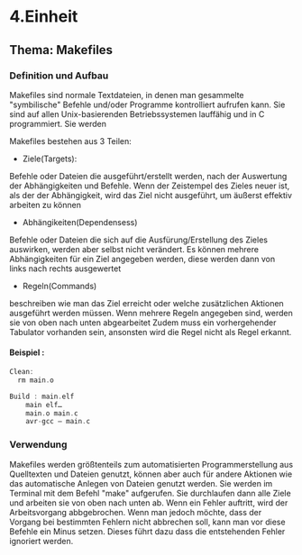 # 4.Einheit
## Thema: Makefiles

### Definition und Aufbau

Makefiles sind normale Textdateien, in denen man gesammelte "symbilische" Befehle und/oder Programme kontrolliert aufrufen kann. Sie sind auf allen Unix-basierenden Betriebssystemen lauffähig und in C programmiert.
Sie werden 


Makefiles bestehen aus 3 Teilen:
* Ziele(Targets): 

Befehle oder Dateien die ausgeführt/erstellt werden, nach der Auswertung der Abhängigkeiten und Befehle. Wenn der Zeistempel des Zieles neuer ist, als der der Abhängigkeit, wird das Ziel nicht ausgeführt, um äußerst effektiv arbeiten zu können

* Abhängikeiten(Dependensess)

Befehle oder Dateien die sich auf die Ausfürung/Erstellung des Zieles auswirken, werden aber selbst nicht verändert. Es können mehrere Abhängigkeiten für ein Ziel angegeben werden, diese werden dann von links nach rechts ausgewertet

* Regeln(Commands)

beschreiben wie man das Ziel erreicht oder welche zusätzlichen Aktionen ausgeführt werden müssen. Wenn mehrere Regeln angegeben sind, werden sie von oben nach unten abgearbeitet
Zudem muss ein vorhergehender Tabulator vorhanden sein, ansonsten wird die Regel nicht als Regel erkannt.


#### Beispiel :
```c
Clean:
  rm main.o

Build : main.elf
	main elf…
	main.o main.c
	avr-gcc – main.c

```

### Verwendung

Makefiles werden größtenteils zum automatisierten Programmerstellung aus Quelltexten und Dateien genutzt, können aber auch für andere Aktionen wie das automatische Anlegen von Dateien genutzt werden.
Sie werden im Terminal mit dem Befehl "make" aufgerufen. Sie durchlaufen dann alle Ziele und arbeiten sie von oben nach unten ab. Wenn ein Fehler auftritt, wird der Arbeitsvorgang abbgebrochen. Wenn man jedoch möchte, dass der Vorgang bei bestimmten Fehlern nicht abbrechen soll, kann man vor diese Befehle ein Minus setzen. Dieses führt dazu dass die entstehenden Fehler ignoriert werden.




